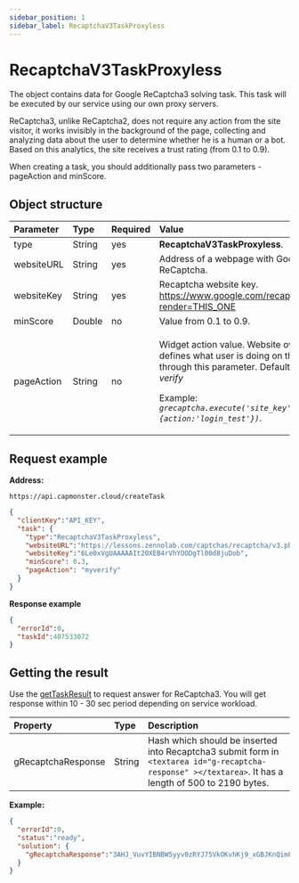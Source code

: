 ```yaml
---
sidebar_position: 1
sidebar_label: RecaptchaV3TaskProxyless
---
```



# RecaptchaV3TaskProxyless
The object contains data for Google ReCaptcha3 solving task. This task will be executed by our service using our own proxy servers.

ReCaptcha3, unlike ReCaptcha2, does not require any action from the site visitor, it works invisibly in the background of the page, collecting and analyzing data about the user to determine whether he is a human or a bot. Based on this analytics, the site receives a trust rating (from 0.1 to 0.9).

When creating a task, you should additionally pass two parameters - pageAction and minScore.

## **Object structure**

|**Parameter**|**Type**|**Required**|**Value**|
| :- | :- | :- | :- |
|type|String|yes|**RecaptchaV3TaskProxyless**.|
|websiteURL|String|yes|Address of a webpage with Google ReCaptcha.|
|websiteKey|String|yes|Recaptcha website key.<br/>https://www.google.com/recaptcha/api.js?render=THIS_ONE|
|minScore|Double|no|Value from 0.1 to 0.9.|
|pageAction|String|no|<p>Widget action value. Website owner defines what user is doing on the page through this parameter. Default value: *verify*</p><p>Example:<br/>*`grecaptcha.execute('site_key', {action:'login_test'})`*.</p>|

## **Request example**

**Address:** 
```http
https://api.capmonster.cloud/createTask
```

```json
{
  "clientKey":"API_KEY",
  "task": {
    "type":"RecaptchaV3TaskProxyless",
    "websiteURL":"https://lessons.zennolab.com/captchas/recaptcha/v3.php?level=beta",
    "websiteKey":"6Le0xVgUAAAAAIt20XEB4rVhYOODgTl00d8juDob",
    "minScore": 0.3,
    "pageAction": "myverify"
  }
}
```

**Response example**

```json
{
  "errorId":0,
  "taskId":407533072
}
```
## **Getting the result**
Use the [getTaskResult](../api/methods/get-task-result.md) to request answer for ReCaptcha3. You will get response within 10 - 30 sec period depending on service workload.

|**Property**|**Type**|**Description**|
| :- | :- | :- |
|gRecaptchaResponse|String|Hash which should be inserted into Recaptcha3 submit form in `<textarea id="g-recaptcha-response" ></textarea>`. It has a length of 500 to 2190 bytes.|

**Example:**

```json
{
  "errorId":0,
  "status":"ready",
  "solution": {
    "gRecaptchaResponse":"3AHJ_VuvYIBNBW5yyv0zRYJ75VkOKvhKj9_xGBJKnQimF72rfoq3Iy-DyGHMwLAo6a3"
  }
}
```